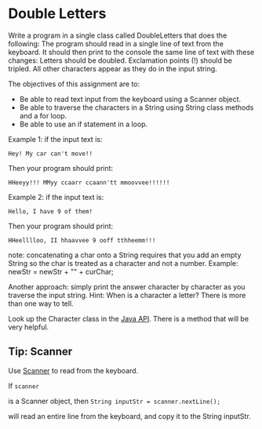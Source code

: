 # Double Letters

Write a program in a single class called DoubleLetters that does the following:
The program should read in a single line of text from the keyboard. It should then print to the console the same line of text with these changes: Letters should be doubled. Exclamation points (!) should be tripled. All other characters appear as they do in the input string.

The objectives of this assignment are to:

- Be able to read text input from the keyboard using a Scanner object.
- Be able to traverse the characters in a String using String class methods and a for loop.
- Be able to use an if statement in a loop.

Example 1: if the input text is:

`Hey! My car can't move!!`

Then your program should print:

`HHeeyy!!! MMyy ccaarr ccaann'tt mmoovvee!!!!!!`

Example 2: if the input text is:

`Hello, I have 9 of them!`

Then your program should print:

`HHeelllloo, II hhaavvee 9 ooff tthheemm!!!`

note: concatenating a char onto a String requires that you add an empty String so the char is treated as a character and not a number. Example: newStr = newStr + "" + curChar;

Another approach: simply print the answer character by character as you traverse the input string.
Hint:
When is a character a letter? There is more than one way to tell.

Look up the Character class in the [Java API](https://docs.oracle.com/javase/8/docs/api/java/lang/Character.html). There is a method that will be very helpful.

## Tip: Scanner

Use [Scanner](https://www.w3schools.com/java/java_user_input.asp) to read from the keyboard.

If
`scanner`

is a Scanner object, then
`String inputStr = scanner.nextLine();`

will read an entire line from the keyboard, and copy it to the String inputStr.
